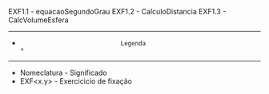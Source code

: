 EXF1.1              -                  equacaoSegundoGrau
EXF1.2              -                  CalculoDistancia
EXF1.3              -                  CalcVolumeEsfera

-------------------------------------------------------------------------------
*                                 Legenda                                     *
-------------------------------------------------------------------------------
* Nomeclatura         -                Significado
* EXF<x.y>            -                Exercicicio de fixação

